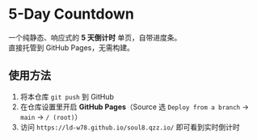 # 5-Day Countdown

一个纯静态、响应式的 **5 天倒计时** 单页，自带进度条。  
直接托管到 GitHub Pages，无需构建。

## 使用方法

1. 将本仓库 `git push` 到 GitHub
2. 在仓库设置里开启 **GitHub Pages**（Source 选 `Deploy from a branch` → `main` → `/ (root)`）
3. 访问 `https://ld-w78.github.io/soul8.qzz.io/` 即可看到实时倒计时